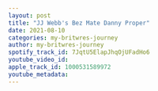 ```yaml
---
layout: post
title: "JJ Webb's Bez Mate Danny Proper"
date: 2021-08-10
categories: my-britwres-journey
author: my-britwres-journey
spotify_track_id: 7JqtU5ElapJhqOjUFadHo6
youtube_video_id: 
apple_track_id: 1000531589972
youtube_metadata: 
---
```

